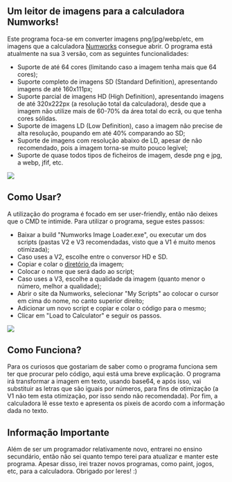 <h2> Um leitor de imagens para a calculadora Numworks! </h2>

Este programa foca-se em converter imagens png/jpg/webp/etc, em imagens que a calculadora <a href="https://www.numworks.com">Numworks</a> consegue abrir. O programa está atualmente na sua 3 versão, com as seguintes funcionalidades:
- Suporte de até 64 cores (limitando caso a imagem tenha mais que 64 cores);
- Suporte completo de imagens SD (Standard Definition), apresentando imagens de até 160x111px;
- Suporte parcial de imagens HD (High Definition), apresentando imagens de até 320x222px (a resolução total da calculadora), desde que a imagem não utilize mais de 60-70% da área total do ecrã, ou que tenha cores sólidas.
- Suporte de imagens LD (Low Definition), caso a imagem não precise de alta resolução, poupando em até 40% comparando ao SD;
- Suporte de imagens com resolução abaixo de LD, apesar de não recomendado, pois a imagem torna-se muito pouco legível;
- Suporte de quase todos tipos de ficheiros de imagem, desde png e jpg, a webp, jfif, etc.

<img src="https://www.numworks.com/pt/funcionalidades/functions-9cac5f63.jpg">

<h2> Como Usar? </h2>

A utilização do programa é focado em ser user-friendly, então não deixes que o CMD te intimide. Para utilizar o programa, segue estes passos:
- Baixar a build "Numworks Image Loader.exe", ou executar um dos scripts (pastas V2 e V3 recomendadas, visto que a V1 é muito menos otimizada);
- Caso uses a V2, escolhe entre o conversor HD e SD. 
- Copiar e colar o <a href="https://pt.wikipedia.org/wiki/Diretório_(computação)"> diretório </a> da imagem;
- Colocar o nome que será dado ao script;
- Caso uses a V3, escolhe a qualidade da imagem (quanto menor o número, melhor a qualidade);
- Abrir o site da Numworks, selecionar "My Scripts" ao colocar o cursor em cima do nome, no canto superior direito;
- Adicionar um novo script e copiar e colar o código para o mesmo;
- Clicar em "Load to Calculator" e seguir os passos.

<img src= "https://cdn.numworks.com/372bf724.svg">

<h2> Como Funciona?</h2>

Para os curiosos que gostariam de saber como o programa funciona sem ter que procurar pelo código, aqui está uma breve explicação. O programa irá transformar a imagem em texto, usando base64, e após isso, vai substituir as letras que são iguais por números, para fins de otimização (a V1 não tem esta otimização, por isso sendo não recomendada). Por fim, a calculadora lê esse texto e apresenta os pixeis de acordo com a informação dada no texto.


<h2> Informação Importante </h2>

Além de ser um programador relativamente novo, entrarei no ensino secundário, então não sei quanto tempo terei para atualizar e manter este programa. Apesar disso, irei trazer novos programas, como paint, jogos, etc, para a calculadora. Obrigado por leres! :)
